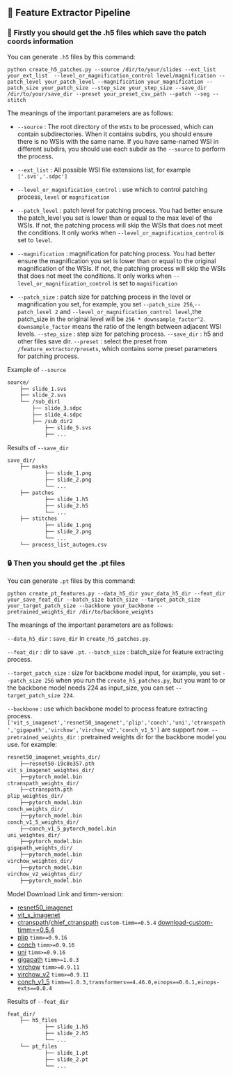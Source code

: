 ## :ledger: **Feature Extractor Pipeline**
### :key: **Firstly you should get the .h5 files which save the patch coords information**
You can generate `.h5` files by this command:
``` shell
python create_h5_patches.py --source /dir/to/your/slides --ext_list your_ext_list  --level_or_magnification_control level/magnification --patch_level your_patch_level --magnification your_magnification --patch_size your_patch_size --step_size your_step_size --save_dir /dir/to/your/save_dir --preset your_preset_csv_path --patch --seg --stitch
```
The meanings of the important parameters are as follows:

- `--source` : The root directory of the `WSIs` to be processed, which can contain subdirectories. When it contains subdirs, you should ensure there is no 
WSIs with the same name. If you have same-named WSI in different subdirs, you should use each subdir as the `--source` to perform the process.
- `--ext_list` : All possible WSI file extensions list, for example `['.svs','.sdpc']`
- `--level_or_magnification_control` : use which to control patching process, `level` or `magnification`

- `--patch_level` : patch level for patching process. You had better ensure the patch_level you set is lower than or equal to the max level of the WSIs. If not, the patching process will skip the WSIs that does not meet the conditions. It only works when `--level_or_magnification_control` is set to `level`.

- `--magnification` : magnification for patching process. You had better ensure the magnification you set is lower than or equal to the original magnification of the WSIs. If not, the patching process will skip the WSIs that does not meet the conditions. It only works when `--level_or_magnification_control` is set to `magnification`

- `--patch_size` : patch size for patching process in the level or magnification you set, for example, you set `--patch_size 256`,`--patch_level 2` and `--level_or_magnification_control level`,the patch_size in the original level will be `256 * downsample_factor^2`. `downsample_factor` means the ratio of the length between adjacent WSI levels.
`--step_size` : step size for patching process.
`--save_dir` : h5 and other files save dir.
`--preset` : select the preset from `/feature_extractor/presets`, which contains some preset parameters for patching process.

Example of `--source` 
```bash
source/
	├── slide_1.svs
	├── slide_2.svs
	└── /sub_dir1
        ├── slide_3.sdpc
        ├── slide_4.sdpc
        ├── /sub_dir2 
            ├── slide_5.svs
            ├── ...

```
Results of `--save_dir` 
```bash
save_dir/
	├── masks
    		├── slide_1.png
    		├── slide_2.png
    		└── ...
	├── patches
    		├── slide_1.h5
    		├── slide_2.h5
    		└── ...
	├── stitches
    		├── slide_1.png
    		├── slide_2.png
    		└── ...
	└── process_list_autogen.csv
```


### :lock: **Then you should get the .pt files**
You can generate `.pt` files by this command:
``` shell
python create_pt_features.py --data_h5_dir your_data_h5_dir --feat_dir your_save_feat_dir --batch_size batch_size --target_patch_size your_target_patch_size --backbone your_backbone --pretrained_weights_dir /dir/to/backbone_weights
```
The meanings of the important parameters are as follows:

`--data_h5_dir` : `save_dir` in `create_h5_patches.py`.

`--feat_dir` : dir to save `.pt`.
`--batch_size` : batch_size for feature extracting process.

`--target_patch_size` : size for backbone model input, for example, you set `--patch_size 256` when you run the `create_h5_patches.py`, but you want to or the backbone model needs 224 as input_size, you can set `--target_patch_size 224`.

`--backbone` : use which backbone model to process feature extracting process. `['vit_s_imagenet','resnet50_imagenet','plip','conch','uni','ctranspath','gigapath','virchow','virchow_v2','conch_v1_5']` are support now.
`--pretrained_weights_dir` : pretrained weights dir for the backbone model you use. for example:
```bash
resnet50_imagenet_weights_dir/
	├──resnet50-19c8e357.pth
vit_s_imagenet_weightes_dir/
	├──pytorch_model.bin
ctranspath_weights_dir/
	├──ctranspath.pth 
plip_weightes_dir/
	├──pytorch_model.bin
conch_weights_dir/
	├──pytorch_model.bin 
conch_v1_5_weights_dir/
	├──conch_v1_5_pytorch_model.bin
uni_weightes_dir/
	├──pytorch_model.bin
gigapath_weights_dir/
	├──pytorch_model.bin 
virchow_weightes_dir/
	├──pytorch_model.bin
virchow_v2_weightes_dir/
	├──pytorch_model.bin

```
Model Download Link and timm-version:
- [resnet50_imagenet](https://download.pytorch.org/models/resnet50-19c8e357.pth)
- [vit_s_imagenet](https://huggingface.co/timm/vit_small_patch16_224.augreg_in21k_ft_in1k/tree/main)
- [ctranspath](https://drive.google.com/file/d/1DoDx_70_TLj98gTf6YTXnu4tFhsFocDX/view?usp=sharing)/[chief_ctranspath](https://drive.google.com/drive/folders/1uRv9A1HuTW5m_pJoyMzdN31bE1i-tDaV) `custom-timm==0.5.4` [download-custom-timm==0.5.4](https://drive.google.com/file/d/1JV7aj9rKqGedXY1TdDfi3dP07022hcgZ/view)
- [plip](https://huggingface.co/vinid/plip/tree/main) `timm>=0.9.16`
- [conch](https://huggingface.co/MahmoodLab/CONCH) `timm>=0.9.16`
- [uni](https://huggingface.co/MahmoodLab/UNI) `timm>=0.9.16`
- [gigapath](https://huggingface.co/prov-gigapath/prov-gigapath/tree/main) `timm>=1.0.3`
- [virchow](https://huggingface.co/paige-ai/Virchow) `timm>=0.9.11`
- [virchow_v2](https://huggingface.co/paige-ai/Virchow2/tree/main) `timm>=0.9.11`
- [conch_v1_5](https://huggingface.co/MahmoodLab/TITAN) `timm==1.0.3,transformers==4.46.0,einops==0.6.1,einops-exts==0.0.4`

Results of `--feat_dir`
```bash
feat_dir/
    ├── h5_files
            ├── slide_1.h5
            ├── slide_2.h5
            └── ...
    └── pt_files
            ├── slide_1.pt
            ├── slide_2.pt
            └── ...
```
